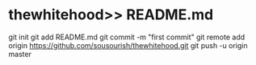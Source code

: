 # thewhitehood>> README.md
git init
git add README.md
git commit -m "first commit"
git remote add origin https://github.com/sousourish/thewhitehood.git
git push -u origin master
